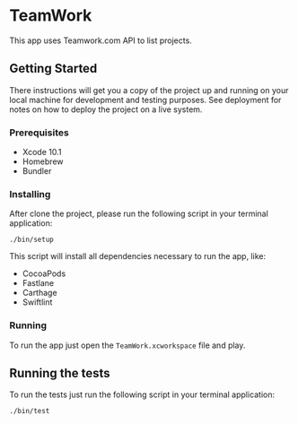 # TeamWork
This app uses Teamwork.com API to list projects.

## Getting Started
There instructions will get you a copy of the project up and running on your local machine for development and testing purposes. See deployment for notes on how to deploy the project on a live system.

### Prerequisites
* Xcode 10.1
* Homebrew
* Bundler

### Installing
After clone the project, please run the following script in your terminal application:

`./bin/setup`

This script will install all dependencies necessary to run the app, like:
* CocoaPods
* Fastlane
* Carthage
* Swiftlint

### Running
To run the app just open the `TeamWork.xcworkspace` file and play.

## Running the tests
To run the tests just run the following script in your terminal application:

`./bin/test`
